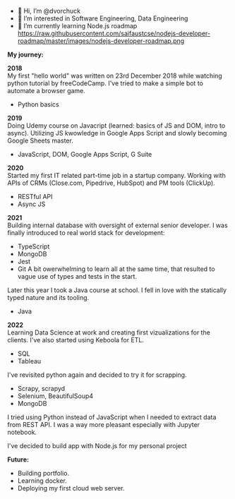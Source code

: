 - 👋 Hi, I’m @dvorchuck
- 👀 I’m interested in Software Engineering, Data Engineering
- 🌱 I’m currently learning Node.js roadmap https://raw.githubusercontent.com/saifaustcse/nodejs-developer-roadmap/master/images/nodejs-developer-roadmap.png

**My journey:**

**2018**  
My first "hello world" was written on 23rd December 2018 while watching python tutorial by freeCodeCamp.
I've tried to make a simple bot to automate a browser game.
- Python basics

**2019**  
Doing Udemy course on Javacript (learned: basics of JS and DOM, intro to async).
Utilizing JS kwowledge in Google Apps Script and slowly becoming Google Sheets master.
- JavaScript, DOM, Google Apps Script, G Suite

**2020**  
Started my first IT related part-time job in a startup company. 
Working with APIs of CRMs (Close.com, Pipedrive, HubSpot) and PM tools (ClickUp).
- RESTful API
- Async JS

**2021**  
Building internal database with oversight of external senior developer.
I was finally introduced to real world stack for development:
- TypeScript
- MongoDB
- Jest
- Git
A bit owerwhelming to learn all at the same time, that resulted to vague use of types and tests in the start.

Later this year I took a Java course at school. I fell in love with the statically typed nature and its tooling. 
- Java

**2022**  
Learning Data Science at work and creating first vizualizations for the clients. I've also started using Keboola for ETL.
- SQL
- Tableau

I've revisited python again and decided to try it for scrapping.
- Scrapy, scrapyd
- Selenium, BeautifulSoup4
- MongoDB

I tried using Python instead of JavaScript when I needed to extract data from REST API.
I was a way more pleasant especially with Jupyter notebook.

I've decided to build app with Node.js for my personal project

**Future:**
- Building portfolio.
- Learning docker.
- Deploying my first cloud web server.

<!---
dvorchuck/dvorchuck is a ✨ special ✨ repository because its `README.md` (this file) appears on your GitHub profile.
You can click the Preview link to take a look at your changes.
--->
